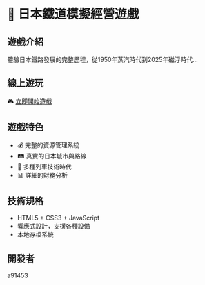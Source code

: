 # 🚅 日本鐵道模擬經營遊戲

## 遊戲介紹
體驗日本鐵路發展的完整歷程，從1950年蒸汽時代到2025年磁浮時代...

## 線上遊玩
🎮 [立即開始遊戲](https://your-username.github.io/repository-name/)

## 遊戲特色
- 💰 完整的資源管理系統
- 🛤️ 真實的日本城市與路線
- 🚄 多種列車技術時代
- 📊 詳細的財務分析

## 技術規格
- HTML5 + CSS3 + JavaScript
- 響應式設計，支援各種設備
- 本地存檔系統

## 開發者
a91453
